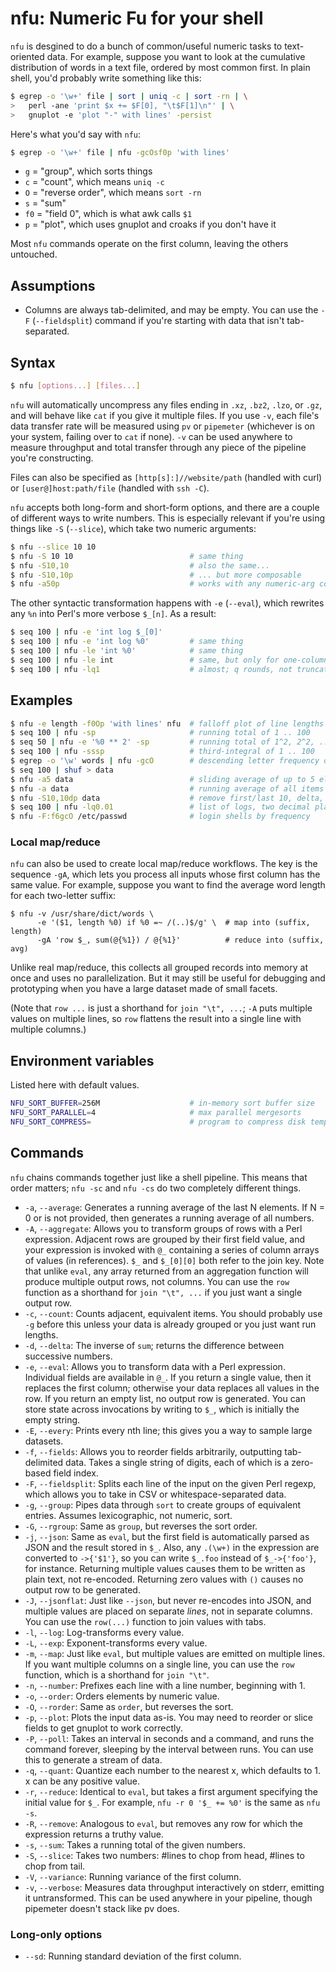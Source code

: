 # nfu: Numeric Fu for your shell
`nfu` is desgined to do a bunch of common/useful numeric tasks to text-oriented
data. For example, suppose you want to look at the cumulative distribution of
words in a text file, ordered by most common first. In plain shell, you'd
probably write something like this:

```sh
$ egrep -o '\w+' file | sort | uniq -c | sort -rn | \
>   perl -ane 'print $x += $F[0], "\t$F[1]\n"' | \
>   gnuplot -e 'plot "-" with lines' -persist
```

Here's what you'd say with `nfu`:

```sh
$ egrep -o '\w+' file | nfu -gcOsf0p 'with lines'
```

- `g` = "group", which sorts things
- `c` = "count", which means `uniq -c`
- `O` = "reverse order", which means `sort -rn`
- `s` = "sum"
- `f0` = "field 0", which is what awk calls `$1`
- `p` = "plot", which uses gnuplot and croaks if you don't have it

Most `nfu` commands operate on the first column, leaving the others untouched.

## Assumptions
- Columns are always tab-delimited, and may be empty. You can use the `-F`
  (`--fieldsplit`) command if you're starting with data that isn't
  tab-separated.

## Syntax
```sh
$ nfu [options...] [files...]
```

`nfu` will automatically uncompress any files ending in `.xz`, `.bz2`, `.lzo`,
or `.gz`, and will behave like `cat` if you give it multiple files. If you use
`-v`, each file's data transfer rate will be measured using `pv` or `pipemeter`
(whichever is on your system, failing over to `cat` if none). `-v` can be used
anywhere to measure throughput and total transfer through any piece of the
pipeline you're constructing.

Files can also be specified as `[http[s]:]//website/path` (handled with curl)
or `[user@]host:path/file` (handled with `ssh -C`).

`nfu` accepts both long-form and short-form options, and there are a couple of
different ways to write numbers. This is especially relevant if you're using
things like `-S` (`--slice`), which take two numeric arguments:

```sh
$ nfu --slice 10 10
$ nfu -S 10 10                          # same thing
$ nfu -S10,10                           # also the same...
$ nfu -S10,10p                          # ... but more composable
$ nfu -a50p                             # works with any numeric-arg command
```

The other syntactic transformation happens with `-e` (`--eval`), which rewrites
any `%n` into Perl's more verbose `$_[n]`. As a result:

```sh
$ seq 100 | nfu -e 'int log $_[0]'
$ seq 100 | nfu -e 'int log %0'         # same thing
$ seq 100 | nfu -le 'int %0'            # same thing
$ seq 100 | nfu -le int                 # same, but only for one-column input
$ seq 100 | nfu -lq1                    # almost; q rounds, not truncates
```

## Examples
```sh
$ nfu -e length -f0Op 'with lines' nfu  # falloff plot of line lengths of nfu
$ seq 100 | nfu -sp                     # running total of 1 .. 100
$ seq 50 | nfu -e '%0 ** 2' -sp         # running total of 1^2, 2^2, ... 50^2
$ seq 100 | nfu -sssp                   # third-integral of 1 .. 100
$ egrep -o '\w' words | nfu -gcO        # descending letter frequency distribution
$ seq 100 | shuf > data
$ nfu -a5 data                          # sliding average of up to 5 elements
$ nfu -a data                           # running average of all items so far
$ nfu -S10,10dp data                    # remove first/last 10, delta, plot
$ seq 100 | nfu -lq0.01                 # list of logs, two decimal places
$ nfu -F:f6gcO /etc/passwd              # login shells by frequency
```

### Local map/reduce
`nfu` can also be used to create local map/reduce workflows. The key is the
sequence `-gA`, which lets you process all inputs whose first column has the
same value. For example, suppose you want to find the average word length for
each two-letter suffix:

```
$ nfu -v /usr/share/dict/words \
      -e '($1, length %0) if %0 =~ /(..)$/g' \  # map into (suffix, length)
      -gA 'row $_, sum(@{%1}) / @{%1}'          # reduce into (suffix, avg)
```

Unlike real map/reduce, this collects all grouped records into memory at once
and uses no parallelization. But it may still be useful for debugging and
prototyping when you have a large dataset made of small facets.

(Note that `row ...` is just a shorthand for `join "\t", ...`; `-A` puts
multiple values on multiple lines, so `row` flattens the result into a single
line with multiple columns.)

## Environment variables
Listed here with default values.

```sh
NFU_SORT_BUFFER=256M                    # in-memory sort buffer size
NFU_SORT_PARALLEL=4                     # max parallel mergesorts
NFU_SORT_COMPRESS=                      # program to compress disk temps
```

## Commands
`nfu` chains commands together just like a shell pipeline. This means that
order matters; `nfu -sc` and `nfu -cs` do two completely different things.

- `-a`, `--average`: Generates a running average of the last N elements. If N =
  0 or is not provided, then generates a running average of all numbers.
- `-A`, `--aggregate`: Allows you to transform groups of rows with a Perl
  expression. Adjacent rows are grouped by their first field value, and your
  expression is invoked with `@_` containing a series of column arrays of
  values (in references). `$_` and `$_[0][0]` both refer to the join key. Note
  that unlike `eval`, any array returned from an aggregation function will
  produce multiple output rows, not columns. You can use the `row` function as
  a shorthand for `join "\t", ...` if you just want a single output row.
- `-c`, `--count`: Counts adjacent, equivalent items. You should probably use
  `-g` before this unless your data is already grouped or you just want run
  lengths.
- `-d`, `--delta`: The inverse of `sum`; returns the difference between
  successive numbers.
- `-e`, `--eval`: Allows you to transform data with a Perl expression.
  Individual fields are available in `@_`. If you return a single value, then
  it replaces the first column; otherwise your data replaces all values in the
  row. If you return an empty list, no output row is generated. You can store
  state across invocations by writing to `$_`, which is initially the empty
  string.
- `-E`, `--every`: Prints every nth line; this gives you a way to sample large
  datasets.
- `-f`, `--fields`: Allows you to reorder fields arbitrarily, outputting
  tab-delimited data. Takes a single string of digits, each of which is a
  zero-based field index.
- `-F`, `--fieldsplit`: Splits each line of the input on the given Perl regexp,
  which allows you to take in CSV or whitespace-separated data.
- `-g`, `--group`: Pipes data through `sort` to create groups of equivalent
  entries. Assumes lexicographic, not numeric, sort.
- `-G`, `--rgroup`: Same as `group`, but reverses the sort order.
- `-j`, `--json`: Same as `eval`, but the first field is automatically parsed
  as JSON and the result stored in `$_`. Also, any `.(\w+)` in the expression
  are converted to `->{'$1'}`, so you can write `$_.foo` instead of
  `$_->{'foo'}`, for instance. Returning multiple values causes them to be
  written as plain text, not re-encoded. Returning zero values with `()` causes
  no output row to be generated.
- `-J`, `--jsonflat`: Just like `--json`, but never re-encodes into JSON, and
  multiple values are placed on separate _lines_, not in separate columns. You
  can use the `row(...)` function to join values with tabs.
- `-l`, `--log`: Log-transforms every value.
- `-L`, `--exp`: Exponent-transforms every value.
- `-m`, `--map`: Just like `eval`, but multiple values are emitted on multiple
  lines. If you want multiple columns on a single line, you can use the `row`
  function, which is a shorthand for `join "\t"`.
- `-n`, `--number`: Prefixes each line with a line number, beginning with 1.
- `-o`, `--order`: Orders elements by numeric value.
- `-O`, `--rorder`: Same as `order`, but reverses the sort.
- `-p`, `--plot`: Plots the input data as-is. You may need to reorder or slice
  fields to get gnuplot to work correctly.
- `-P`, `--poll`: Takes an interval in seconds and a command, and runs the
  command forever, sleeping by the interval between runs. You can use this to
  generate a stream of data.
- `-q`, `--quant`: Quantize each number to the nearest x, which defaults to 1.
  x can be any positive value.
- `-r`, `--reduce`: Identical to `eval`, but takes a first argument specifying
  the initial value for `$_`. For example, `nfu -r 0 '$_ += %0'` is the same as
  `nfu -s`.
- `-R`, `--remove`: Analogous to `eval`, but removes any row for which the
  expression returns a truthy value.
- `-s`, `--sum`: Takes a running total of the given numbers.
- `-S`, `--slice`: Takes two numbers: #lines to chop from head, #lines to chop
  from tail.
- `-V`, `--variance`: Running variance of the first column.
- `-v`, `--verbose`: Measures data throughput interactively on stderr, emitting
  it untransformed. This can be used anywhere in your pipeline, though
  pipemeter doesn't stack like pv does.

### Long-only options
- `--sd`: Running standard deviation of the first column.
